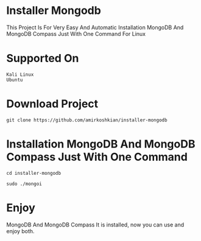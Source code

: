# Installer Mongodb
This Project Is For Very Easy And Automatic Installation MongoDB And MongoDB Compass Just With One Command For Linux

# Supported On
```
Kali Linux
Ubuntu
```

# Download Project
```
git clone https://github.com/amirkoshkian/installer-mongodb
```

# Installation MongoDB And MongoDB Compass Just With One Command
```
cd installer-mongodb
```
```
sudo ./mongoi
```

# Enjoy
MongoDB And MongoDB Compass It is installed, now you can use and enjoy both.
